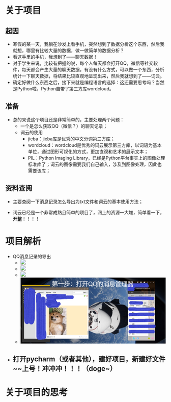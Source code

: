 # 关于项目
## 起因
- 寒假的某一天，我躺在沙发上看手机，突然想到了数据分析这个东西，然后我就想，哪里有比较大量的数据，做一做简单的数据分析？
- 看这手里的手机，我想到了——聊天数据！
- 对于学生来说，比较有把握的说，每个人每天都会打开QQ，微信等社交软件，每天都会产生大量的聊天数据，有没有什么方式，可以做一个东西，分析统计一下聊天数据，将结果比较直观地呈现出来，然后我就想到了——词云。
- 确定好做什么东西之后，接下来就是编程语言的选择：这还需要思考吗？当然是Python啦，Python自带了第三方库wordcloud。

## 准备

- 总的来说这个项目还是非常简单的，主要处理两个问题：
  - 一个是怎么获取QQ（微信？）的聊天记录；
  - 词云的使用
    - jieba：jieba库是优秀的中文分词第三方库；
    - wordcloud：wordcloud是优秀的词云展示第三方库，以词语为基本单位，通过图形可视化的方式，更加直观和艺术的展示文本；
    - PIL：Python Imaging Library，已经是Python平台事实上的图像处理标准库了；词云的图像需要我们自己输入，涉及到图像处理，因此也需要该库；

## 资料查阅

- 主要查阅一下消息记录怎么导出为txt文件和词云的基本使用方法；

- 词云已经是一个非常成熟且简单的项目了，网上的资源一大堆，简单看一下，**开整**！！！！

# 项目解析

- QQ消息记录的导出
  - ![](https://murphyhou0928.github.io/project/2021/reource/wordcloud_1.png)
  - ![](https://murphyhou0928.github.io/project/2021/reource/wordcloud_1.png)
  - ![](https://murphyhou0928.github.io/project/2021/reource/wordcloud_3.png)
  - ![](.\resource\wordcloud_1.png)
- 打开pycharm（或者其他），建好项目，新建好文件~~上号！冲冲冲！！！（doge~）
  - 

# 关于项目的思考

